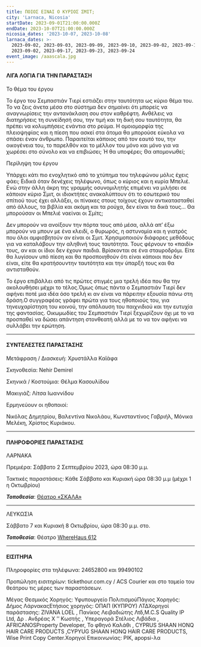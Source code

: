 ```yaml
---
title: ΠΟΙΟΣ ΕΙΝΑΙ Ο ΚΥΡΙΟΣ ΣΜΙΤ;
city: 'Larnaca, Nicosia'
startDate: 2023-09-01T21:00:00.000Z
endDate: 2023-10-07T21:00:00.000Z
nicosia_dates: '2023-10-07, 2023-10-08'
larnaca_dates: >-
  2023-09-02, 2023-09-03, 2023-09-09, 2023-09-10, 2023-09-02, 2023-09-16,
  2023-09-02, 2023-09-17, 2023-09-23, 2023-09-24
event_image: /aaascala.jpg
---
```


#### ΛΙΓΑ ΛΟΓΙΑ ΓΙΑ ΤΗΝ ΠΑΡΑΣΤΑΣΗ

Το θέμα του έργου 

Το έργο του Σεμπαστιάν Τιερί εστιάζει στην ταυτότητα ως κύριο θέμα του. Το να ζεις άνετα μέσα στο σύστημα δεν σημαίνει ότι μπορείς να αναγνωρίσεις την αντανάκλαση σου στον καθρέφτη. Ανθέλεις να διατηρήσεις τη συνείδησή σου, την τιμή και τη δική σου ταυτότητα, θα πρέπει να κολυμπήσεις ενάντια στο ρεύμα. Η ομοιομορφία της πλειοψηφίας και η πίεση που ασκεί στα άτομα θα μπορούσε εύκολα να σπάσει έναν άνθρωπο. Παραιτείται κάποιος από τον εαυτό του, την οικογένεια του, το παρελθόν και το μέλλον του μόνο και μόνο για να χωρέσει στο σύνολο και να επιβιώσει; Ή θα υποφέρει; Θα απομονωθεί;

Περίληψη του έργου

Υπάρχει κάτι πιο ενοχλητικό από το χτύπημα του τηλεφώνου μόλις έχεις φάει; Ειδικά όταν δενέχεις τηλέφωνο, όπως ο κύριος και η κυρία Μπελιέ. Ενώ στην άλλη άκρη της γραμμής οσυνομιλητής επιμένει να μιλήσει σε κάποιον κύριο Σμιτ, οι ιδιοκτήτες ανακαλύπτουν ότι το εσωτερικό του σπίτιού τους έχει αλλάξει, οι πίνακες στους τοίχους έχουν αντικατασταθεί από άλλους, τα βιβλία και ακόμη και τα ρούχα, δεν είναι τα δικά τους... Θα μπορούσαν οι Μπελιέ ναείναι οι Σμίτς;

Δεν μπορούν να ανοίξουν την πόρτα τους από μέσα, αλλά απ’ έξω μπορούν να μπουν με ένα κλειδί, ο θυρωρός,	η αστυνομία	και η γιατρός	που όλοι αμφισβητούν	αν είναι οι Σμιτ. Χρησιμοποιούν	διάφορες	μεθόδους	για να καταλάβουν	την αληθινή	τους ταυτότητα.	Τους φέρνουν το «παιδί» τους, αν και οι ίδιοι δεν έχουν παιδιά. Βρίσκονται σε ένα σταυροδρόμι. Είτε θα λυγίσουν υπό πίεση και θα προσποιηθούν ότι είναι κάποιοι που δεν είναι, είτε θα κρατήσουντην ταυτότητα και την ύπαρξή τους και θα αντισταθούν.

Το έργο επιβάλλει από τις πρώτες στιγμές μια τρελή ιδέα που θα την ακολουθήσει μέχρι το τέλος.Όμως όπως πάντα ο Σεμπαστιάν Τιερί δεν αφήνει ποτέ μια ιδέα όσο τρελή κι αν είναι να πάρειτην εξουσία πάνω στη δράση.Ο συγγραφέας γράφει πρώτα για τους ηθοποιούς του, για τηνευχαρίστηση	του κοινού, την απόλαυση	του παιχνιδιού	και την ευτυχία της φαντασίας.	Οικωμωδίες του Σεμπαστιάν Τιερί ξεχωρίζουν όχι με το να προσπαθεί να δώσει απάντηση στονθεατή αλλά με το να τον αφήνει να συλλάβει την ερώτηση.


***

#### ΣΥΝΤΕΛΕΣΤΕΣ ΠΑΡΑΣΤΑΣΗΣ

Μετάφραση / Διασκευή:	Χρυστάλλα Καϊάφα

Σκηνοθεσία:	Nehir Demirel

Σκηνικά / Κοστούμια: Θέλμα Κασουλίδου

Μακιγιάζ:	Λίτσα Ιωαννίδου

Ερμηνεύουν οι ηθοποιοί:

Νικόλας Δημητρίου, Βαλεντίνα Νικολάου, Κωνσταντίνος Γαβριήλ, Μόνικα Μελέκη, Χρίστος Κυριάκου.

***

#### ΠΛΗΡΟΦΟΡΙΕΣ ΠΑΡΑΣΤΑΣΗΣ

ΛΑΡΝΑΚΑ

Πρεμιέρα: Σάββατο 2 Σεπτεμβρίου 2023, ώρα 08:30 μ.μ.

Τακτικές παραστάσεις: Κάθε Σάββατο και Κυριακή ώρα 08:30 μ.μ (μέχρι 1	η Οκτωβρίου) 

***Τοποθεσία***: [Θέατρο «ΣΚΑΛΑ»](https://www.google.com/maps/place/Theater+Skala+Larnaka/@34.9191021,33.6323324,15z/data=!4m6!3m5!1s0x14e082a6e362e26b:0x800ef26e458168d!8m2!3d34.9191021!4d33.6323324!16s%2Fg%2F11g70j729w?entry=ttu "Θέατρο «ΣΚΑΛΑ»")

***

ΛΕΥΚΩΣΙΑ


Σάββατο	7 και Κυριακή	8 Οκτωβρίου,	ώρα 08:30 μ.μ. στο.

***Τοποθεσία***: Θέατρο [WhereHaus	612](https://www.google.com/maps/place/WhereHaus+612/@35.177606,33.389554,15z/data=!4m2!3m1!1s0x0:0x9c24df07f8f1017d?sa=X\&ved=2ahUKEwj-nMODk-aAAxV2WqQEHYe2DyUQ_BJ6BAg9EAA\&ved=2ahUKEwj-nMODk-aAAxV2WqQEHYe2DyUQ_BJ6BAhMEAg "WhereHaus	612")

***

#### ΕΙΣΙΤΗΡΙΑ

Πληροφορίες στα τηλέφωνα: 24652800 και 99490102

Προπώληση εισιτηρίων:	tickethour.com.cy / ACS Courier	και στο ταμείο του θεάτρου τις μέρες των παραστάσεων.

Μέγας Θεσμικός Χορηγός:	Υφυπουργείο ΠολιτισμούΠάγιος Χορηγός:	Δήμος ΛάρνακαςΕτήσιος χορηγός:	ΟΠΑΠ (ΚΥΠΡΟΥ) ΛΤΔΧορηγοί παράστασης:	ZIVANA	LOEL , Πανίκος Λειβαδιώτης Λτδ,M.C.S Quality IP Ltd,	Δρ . Ανδρέας	Χ ’’ Κωστής , Υπεραγορά	Στέλιος Λιβάδια , AFRICANOSProperty Developer,	Το φθηνό Καλάθι , CYPRUS SHAAN HONQ HAIR CARE PRODUCTS	,CYPYUG SHAAN HONQ HAIR CARE PRODUCTS, Wise Print Copy Center.Χορηγοί Επικοινωνίας:	ΡΙΚ, apopsi-λα
